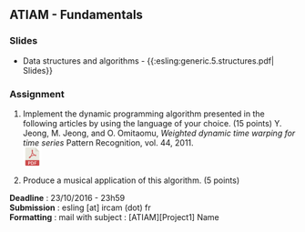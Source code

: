 ## ATIAM - Fundamentals

### Slides
  * Data structures and algorithms - {{:esling:generic.5.structures.pdf| Slides}}

### Assignment

1. Implement the dynamic programming algorithm presented in the following articles by using the language of your choice. (15 points)
Y. Jeong, M. Jeong, and O. Omitaomu, *Weighted dynamic time warping for time series* Pattern Recognition, vol. 44, 2011.  
[![](../images/pdf.png)](http://lig-membres.imag.fr/bisson/cours/M2INFO-AIW-ML/papers/Jeong11.pdf)

2. Produce a musical application of this algorithm. (5 points)

**Deadline**   : 23/10/2016 - 23h59  
**Submission** : esling [at] ircam (dot) fr  
**Formatting** : mail with subject : \[ATIAM\]\[Project1\] Name  
